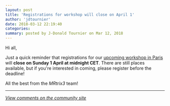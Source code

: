 ```yaml
---
layout: post
title: 'Registrations for workshop will close on April 1'
author: 'jdtournier'
date: 2018-03-12 22:19:40
categories:
summary: posted by J-Donald Tournier on Mar 12, 2018
---
```

Hi all, 

Just a quick reminder that registrations for our [upcoming workshop in Paris](http://www.mrtrix.org/2018/01/30/announcing-the-first-mrtrix3-workshop-paris-june-22-24/) will **close on Sunday 1 April at midnight CET**. There are still places available, but if you're interested in coming, please register before the deadline!

All the best from the _MRtrix3_ team!

---

*[View comments on the community site](https://community.mrtrix.org/t/1520)*

            